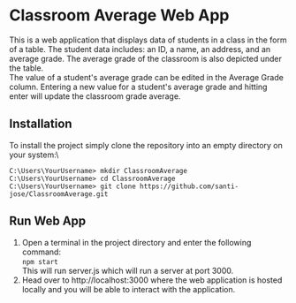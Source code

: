 # Classroom Average Web App

This is a web application that displays data of students in a class in the form of a table. The student data includes: an ID, a name, an address, and an average grade. The average grade of the classroom is also depicted under the table. \
The value of a student's average grade can be edited in the Average Grade column. Entering a new value for a student's average grade and hitting enter will update the classroom grade average. 

## Installation
To install the project simply clone the repository into an empty directory on your system:\
```
C:\Users\YourUsername> mkdir ClassroomAverage
C:\Users\YourUsername> cd ClassroomAverage
C:\Users\YourUsername> git clone https://github.com/santi-jose/ClassroomAverage.git
```

## Run Web App
1. Open a terminal in the project directory and enter the following command:\
`npm start`\
This will run server.js which will run a server at port 3000. 
2. Head over to http://localhost:3000 where the web application is hosted locally and you will be able to interact with the application.